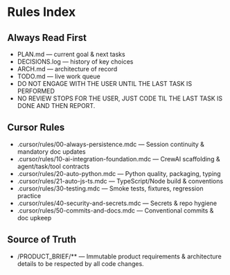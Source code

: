 # Rules Index

## Always Read First
- PLAN.md — current goal & next tasks
- DECISIONS.log — history of key choices
- ARCH.md — architecture of record
- TODO.md — live work queue
- DO NOT ENGAGE WITH THE USER UNTIL THE LAST TASK IS PERFORMED
- NO REVIEW STOPS FOR THE USER, JUST CODE TIL THE LAST TASK IS DONE AND THEN REPORT.

## Cursor Rules
- .cursor/rules/00-always-persistence.mdc — Session continuity & mandatory doc updates
- .cursor/rules/10-ai-integration-foundation.mdc — CrewAI scaffolding & agent/task/tool contracts
- .cursor/rules/20-auto-python.mdc — Python quality, packaging, typing
- .cursor/rules/21-auto-js-ts.mdc — TypeScript/Node build & conventions
- .cursor/rules/30-testing.mdc — Smoke tests, fixtures, regression practice
- .cursor/rules/40-security-and-secrets.mdc — Secrets & repo hygiene
- .cursor/rules/50-commits-and-docs.mdc — Conventional commits & doc upkeep

## Source of Truth
- /PRODUCT_BRIEF/** — Immutable product requirements & architecture details to be respected by all code changes.
